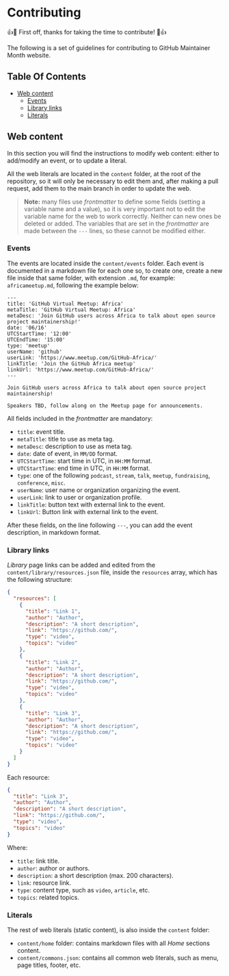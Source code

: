# Contributing

:+1::tada: First off, thanks for taking the time to contribute! :tada::+1:

The following is a set of guidelines for contributing to GitHub Maintainer Month website.

## Table Of Contents

- [Web content](#web-content)
  - [Events](#events)
  - [Library links](#library-links)
  - [Literals](#literals)

## Web content

In this section you will find the instructions to modify web content: either to add/modify an event, or to update a literal.

All the web literals are located in the `content` folder, at the root of the repository, so it will only be necessary to edit them and, after making a pull request, add them to the main branch in order to update the web.

> **Note:** many files use _frontmatter_ to define some fields (setting a variable name and a value), so it is very important not to edit the variable name for the web to work correctly. Neither can new ones be deleted or added. The variables that are set in the _frontmatter_ are made between the `---` lines, so these cannot be modified either.

### Events

The events are located inside the `content/events` folder. Each event is documented in a markdown file for each one so, to create one, create a new file inside that same folder, with extension `.md`, for example: `africameetup.md`, following the example below:

```
---
title: 'GitHub Virtual Meetup: Africa'
metaTitle: 'GitHub Virtual Meetup: Africa'
metaDesc: 'Join GitHub users across Africa to talk about open source project maintainership!'
date: '06/16'
UTCStartTime: '12:00'
UTCEndTime: '15:00'
type: 'meetup'
userName: 'github'
userLink: 'https://www.meetup.com/GitHub-Africa/'
linkTitle: 'Join the GitHub Africa meetup'
linkUrl: 'https://www.meetup.com/GitHub-Africa/'
---

Join GitHub users across Africa to talk about open source project maintainership!

Speakers TBD, follow along on the Meetup page for announcements.
```

All fields included in the _frontmatter_ are mandatory:

- `title`: event title.
- `metaTitle`: title to use as meta tag.
- `metaDesc`: description to use as meta tag.
- `date`: date of event, in `MM/DD` format.
- `UTCStartTime`: start time in UTC, in `HH:MM` format.
- `UTCStartTime`: end time in UTC, in `HH:MM` format.
- `type`: one of the following `podcast`, `stream`, `talk`, `meetup`, `fundraising`, `conference`, `misc`.
- `userName`: user name or organization organizing the event.
- `userLink`: link to user or organization profile.
- `linkTitle`: button text with external link to the event.
- `linkUrl`: Button link with external link to the event.

After these fields, on the line following `---`, you can add the event description, in markdown format.

### Library links

_Library_ page links can be added and edited from the `content/library/resources.json` file, inside the `resources` array, which has the following structure:

```json
{
  "resources": [
    {
      "title": "Link 1",
      "author": "Author",
      "description": "A short description",
      "link": "https://github.com/",
      "type": "video",
      "topics": "video"
    },
    {
      "title": "Link 2",
      "author": "Author",
      "description": "A short description",
      "link": "https://github.com/",
      "type": "video",
      "topics": "video"
    },
    {
      "title": "Link 3",
      "author": "Author",
      "description": "A short description",
      "link": "https://github.com/",
      "type": "video",
      "topics": "video"
    }
  ]
}
```

Each resource:

```json
{
  "title": "Link 3",
  "author": "Author",
  "description": "A short description",
  "link": "https://github.com/",
  "type": "video",
  "topics": "video"
}
```

Where:

- `title`: link title.
- `author`: author or authors.
- `description`: a short description (max. 200 characters).
- `link`: resource link.
- `type`: content type, such as `video`, `article`, etc.
- `topics`: related topics.

### Literals

The rest of web literals (static content), is also inside the `content` folder:

- `content/home` folder: contains markdown files with all _Home_ sections content.
- `content/commons.json`: contains all common web literals, such as menu, page titles, footer, etc.
